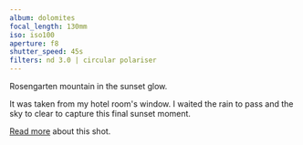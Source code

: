 ```yaml
---
album: dolomites
focal_length: 130mm
iso: iso100
aperture: f8
shutter_speed: 45s
filters: nd 3.0 | circular polariser
---
```


Rosengarten mountain in the sunset glow.

It was taken from my hotel room's window. I waited the rain to pass and the sky to clear to capture this final sunset moment.

[Read more](<{% link shutterbug/blog/_posts/2017-04-22-dolomites-photography-karersee-rosengarten-latemar.md %}>) about this shot.

